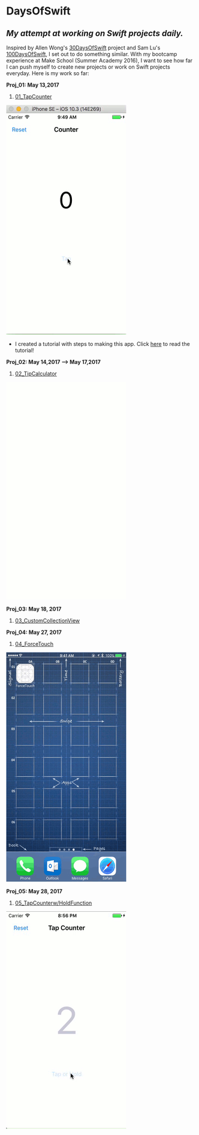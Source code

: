 # DaysOfSwift
## *My attempt at working on Swift projects daily.*

Inspired by Allen Wong's [30DaysOfSwift](https://github.com/allenwong/30DaysofSwift) project and Sam Lu's [100DaysOfSwift](http://samvlu.com), I set out to do something similar. With my bootcamp experience at Make School (Summer Academy 2016), I want to see how far I can push myself to create new projects or work on Swift projects everyday. Here is my work so far:

**Proj_01: May 13,2017**

1. [01_TapCounter](https://github.com/wongandydev/DaysOfSwift/tree/master/TapCounter)

![Alt Text](https://github.com/wongandydev/DaysOfSwift/blob/master/TapCounter/tapcounter.gif)

- I created a tutorial with steps to making this app. Click [here](http://bit.ly/2pvjLoZ) to read the tutorial!

**Proj_02: May 14,2017 --> May 17,2017**

1. [02_TipCalculator](https://github.com/wongandydev/DaysOfSwift/tree/master/TipCalculator)

![](https://github.com/wongandydev/DaysOfSwift/blob/master/TipCalculator/stage2.gif)

**Proj_03: May 18, 2017**

1. [03_CustomCollectionView](https://github.com/wongandydev/DaysOfSwift/tree/master/CustomCollectionView)

**Proj_04: May 27, 2017**

1. [04_ForceTouch](https://github.com/wongandydev/DaysOfSwift/tree/master/ForceTouch)

![](https://github.com/wongandydev/DaysOfSwift/blob/master/ForceTouch/forceTouch.gif)

**Proj_05: May 28, 2017**

1. [05_TapCounterw/HoldFunction](https://github.com/wongandydev/DaysOfSwift/tree/master/TapCounterProject)

![](https://github.com/wongandydev/DaysOfSwift/blob/master/TapCounterProject/tapCounter.gif)
